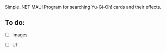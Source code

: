 Simple .NET MAUI  Program for searching Yu-Gi-Oh! cards and their effects.

## To do:

- [ ] Images

- [ ] UI
